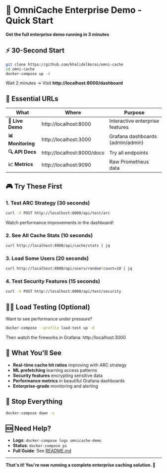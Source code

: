 # 🚀 OmniCache Enterprise Demo - Quick Start

**Get the full enterprise demo running in 3 minutes**

## ⚡ 30-Second Start

```bash
git clone https://github.com/khalidelborai/omni-cache
cd omni-cache
docker-compose up -d
```

Wait 2 minutes → Visit **http://localhost:8000/dashboard**

## 🎯 Essential URLs

| What | Where | Purpose |
|------|-------|---------|
| **🎪 Live Demo** | http://localhost:8000 | Interactive enterprise features |
| **📊 Monitoring** | http://localhost:3000 | Grafana dashboards (admin/admin) |
| **🔍 API Docs** | http://localhost:8000/docs | Try all endpoints |
| **📈 Metrics** | http://localhost:9090 | Raw Prometheus data |

## 🎮 Try These First

### 1. Test ARC Strategy (30 seconds)
```bash
curl -X POST http://localhost:8000/api/test/arc
```
Watch performance improvements in the dashboard!

### 2. See All Cache Stats (10 seconds)
```bash
curl http://localhost:8000/api/cache/stats | jq
```

### 3. Load Some Users (20 seconds)
```bash
curl http://localhost:8000/api/users/random?count=10 | jq
```

### 4. Test Security Features (15 seconds)
```bash
curl -X POST http://localhost:8000/api/test/security
```

## 🏃‍♂️ Load Testing (Optional)

Want to see performance under pressure?

```bash
docker-compose --profile load-test up -d
```

Then watch the fireworks in Grafana: http://localhost:3000

## 🎯 What You'll See

- **Real-time cache hit ratios** improving with ARC strategy
- **ML prefetching** learning access patterns
- **Security features** encrypting sensitive data
- **Performance metrics** in beautiful Grafana dashboards
- **Enterprise-grade** monitoring and alerting

## 🛑 Stop Everything

```bash
docker-compose down -v
```

## 🆘 Need Help?

- **Logs**: `docker-compose logs omnicache-demo`
- **Status**: `docker-compose ps`
- **Full Guide**: See [README.md](README.md)

---

**That's it! You're now running a complete enterprise caching solution. 🎉**
